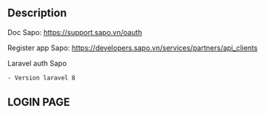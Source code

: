 ## Description

Doc Sapo: https://support.sapo.vn/oauth

Register app Sapo: https://developers.sapo.vn/services/partners/api_clients

Laravel auth Sapo

    - Version laravel 8

## LOGIN PAGE